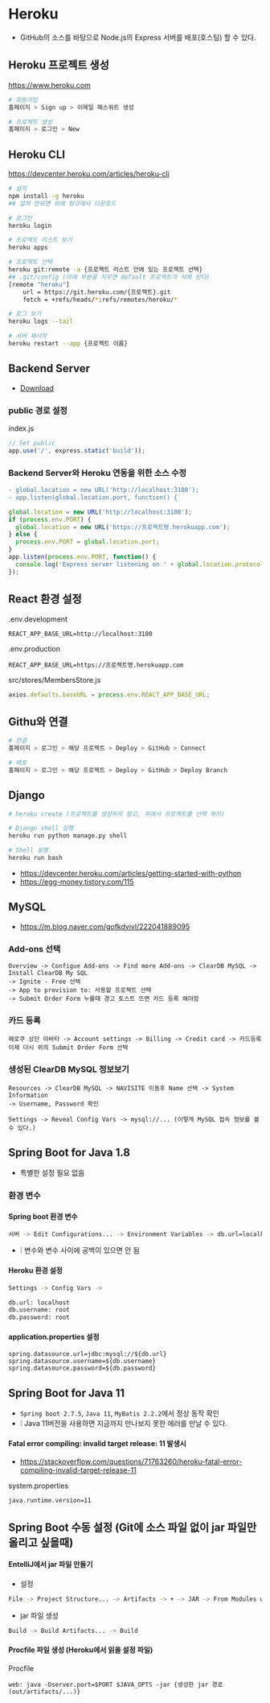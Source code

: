 # Heroku
* GitHub의 소스를 바탕으로 Node.js의 Express 서버를 배포(호스팅) 할 수 있다.

## Heroku 프로젝트 생성
https://www.heroku.com

```sh
# 회원가입
홈페이지 > Sign up > 이메일 패스워트 생성

# 프로젝트 생성
홈페이지 > 로그인 > New
```

## Heroku CLI
https://devcenter.heroku.com/articles/heroku-cli

```sh
# 설치
npm install -g heroku
## 설치 안되면 위에 링크에서 다운로드

# 로그인
heroku login

# 프로젝트 리스트 보기
heroku apps

# 프로젝트 선택
heroku git:remote -a {프로젝트 리스트 안에 있는 프로젝트 선택}
## .git/config (아래 부분을 지우면 default 프로젝트가 삭제 된다)
[remote "heroku"]
	url = https://git.heroku.com/{프로젝트}.git
	fetch = +refs/heads/*:refs/remotes/heroku/*

# 로그 보기
heroku logs --tail

# 서버 재시작
heroku restart --app {프로젝트 이름}
```

## Backend Server
* [Download](https://github.com/ovdncids/vue-curriculum/raw/master/download/express-server.zip)

### public 경로 설정
index.js
```js
// Set public
app.use('/', express.static('build'));
```

### Backend Server와 Heroku 연동을 위한 소스 수정
```diff
- global.location = new URL('http://localhost:3100');
- app.listen(global.location.port, function() {
```
```js
global.location = new URL('http://localhost:3100');
if (process.env.PORT) {
  global.location = new URL('https://프로젝트명.herokuapp.com');
} else {
  process.env.PORT = global.location.port;
}
app.listen(process.env.PORT, function() {
  console.log('Express server listening on ' + global.location.protocol + '//' + global.location.host);
});
```

## React 환경 설정
.env.development
```env
REACT_APP_BASE_URL=http://localhost:3100
```

.env.production
```env
REACT_APP_BASE_URL=https://프로젝트명.herokuapp.com
```

src/stores/MembersStore.js
```js
axios.defaults.baseURL = process.env.REACT_APP_BASE_URL;
```

## Githu와 연결
```sh
# 연결
홈페이지 > 로그인 > 해당 프로젝트 > Deploy > GitHub > Connect

# 배포
홈페이지 > 로그인 > 해당 프로젝트 > Deploy > GitHub > Deploy Branch
```

## Django
```sh
# heroku create (프로젝트를 생성하지 말고, 위에서 프로젝트를 선택 하자)

# Django shell 실행
heroku run python manage.py shell

# Shell 실행
heroku run bash
```
* https://devcenter.heroku.com/articles/getting-started-with-python
* https://egg-money.tistory.com/115

## MySQL
* https://m.blog.naver.com/gofkdvjvl/222041889095

### Add-ons 선택
```
Overview -> Configue Add-ons -> Find more Add-ons -> ClearDB MySQL -> Install ClearDB My SQL
-> Ignite - Free 선택
-> App to provision to: 사용할 프로젝트 선택
-> Submit Order Form 누를때 경고 토스트 뜨면 카드 등록 해야함
```

### 카드 등록
```
헤로쿠 상단 아바타 -> Account settings -> Billing -> Credit card -> 카드등록
이제 다시 위의 Submit Order Form 선택
```

### 생성된 ClearDB MySQL 정보보기
```
Resources -> ClearDB MySQL -> NAVISITE 이동후 Name 선택 -> System Information
-> Username, Password 확인

Settings -> Reveal Config Vars -> mysql://... (이렇게 MySQL 접속 정보를 볼 수 있다.)
```

## Spring Boot for Java 1.8
* 특별한 설정 필요 없음

### 환경 변수
#### Spring boot 환경 변수
```sh
서버 -> Edit Configurations... -> Environment Variables -> db.url=localhost;db.username=root;db.password=root
```
* ❕ 변수와 변수 사이에 공백이 있으면 안 됨

#### Heroku 환경 설정
```sh
Settings -> Config Vars ->

db.url: localhost
db.username: root
db.password: root
```

#### application.properties 설정
```properties
spring.datasource.url=jdbc:mysql://${db.url}
spring.datasource.username=${db.username}
spring.datasource.password=${db.password}
```

## Spring Boot for Java 11
* `Spring boot 2.7.5`, `Java 11`, `MyBatis 2.2.2`에서 정상 동작 확인
* ❕ Java 11버전을 사용하면 지금까지 만나보지 못한 에러를 만날 수 있다.

#### Fatal error compiling: invalid target release: 11 발생시
* https://stackoverflow.com/questions/71763260/heroku-fatal-error-compiling-invalid-target-release-11

system.properties
```properties
java.runtime.version=11
```

## Spring Boot 수동 설정 (Git에 소스 파일 없이 jar 파일만 올리고 싶을때)
#### EntelliJ에서 jar 파일 만들기
* 설정
```sh
File -> Project Structure... -> Artifacts -> + -> JAR -> From Modules with dependencies -> Main Class 선택
```
* jar 파일 생성
```sh
Build -> Build Artifacts... -> Build
```

#### Procfile 파일 생성 (Heroku에서 읽을 설정 파일)
Procfile
```
web: java -Dserver.port=$PORT $JAVA_OPTS -jar {생성한 jar 경로 (out/artifacts/...)}
```
